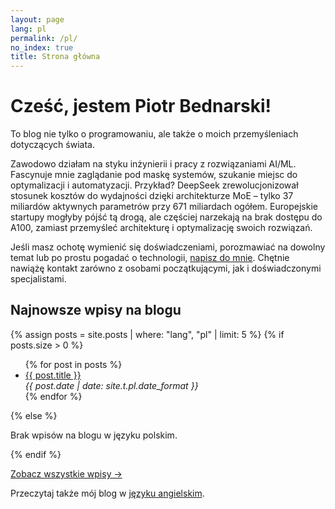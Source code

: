 ```yaml
---
layout: page
lang: pl
permalink: /pl/
no_index: true
title: Strona główna
---
```


# Cześć, jestem Piotr Bednarski!

To blog nie tylko o programowaniu, ale także o moich przemyśleniach dotyczących świata.

Zawodowo działam na styku inżynierii i pracy z rozwiązaniami AI/ML. Fascynuje mnie zaglądanie pod maskę systemów, szukanie miejsc do optymalizacji i automatyzacji. Przykład? DeepSeek zrewolucjonizował stosunek kosztów do wydajności dzięki architekturze MoE – tylko 37 miliardów aktywnych parametrów przy 671 miliardach ogółem. Europejskie startupy mogłyby pójść tą drogą, ale częściej narzekają na brak dostępu do A100, zamiast przemyśleć architekturę i optymalizację swoich rozwiązań.

Jeśli masz ochotę wymienić się doświadczeniami, porozmawiać na dowolny temat lub po prostu pogadać o technologii, [napisz do mnie](mailto:kontakt@bednarskiwsieci.pl). Chętnie nawiążę kontakt zarówno z osobami początkującymi, jak i doświadczonymi specjalistami.

## Najnowsze wpisy na blogu

{% assign posts = site.posts | where: "lang", "pl" | limit: 5 %}
{% if posts.size > 0 %}
<ul>
{% for post in posts %}
  <li class="post-item">
    <a class="post-title" href="{{ post.url }}"><span>{{ post.title }}</span></a>
    <div class="post-date"><i>{{ post.date | date: site.t.pl.date_format }}</i></div>
  </li>
{% endfor %}
</ul>
{% else %}
<p>Brak wpisów na blogu w języku polskim.</p>
{% endif %}

<a href="/pl/blog/">Zobacz wszystkie wpisy →</a>

Przeczytaj także mój blog w [języku angielskim](/en/).